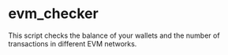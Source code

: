 # evm_checker
This script checks the balance of your wallets and the number of transactions in different EVM networks.
